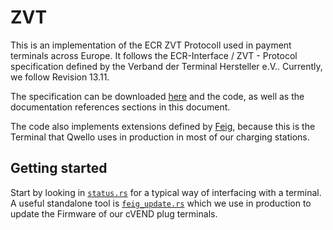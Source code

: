 # ZVT

This is an implementation of the ECR ZVT Protocoll used in payment terminals
across Europe. It follows the ECR-Interface / ZVT - Protocol specification
defined by the Verband der Terminal Hersteller e.V.. Currently, we follow
Revision 13.11.

The specification can be downloaded
[here](https://www.terminalhersteller.de/downloads.aspx) and the code, as well
as the documentation references sections in this document.

The code also implements extensions defined by
[Feig](https://www.feig-payment.de/), because this is the Terminal that Qwello
uses in production in most of our charging stations.

## Getting started

Start by looking in [`status.rs`](zvt/examples/status.rs) for a typical way of
interfacing with a terminal. A useful standalone tool is
[`feig_update.rs`](zvt/examples/feig_update.rs) which we use in production to
update the Firmware of our cVEND plug terminals.
